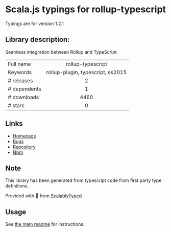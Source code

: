 
# Scala.js typings for rollup-typescript

Typings are for version 1.2.1

## Library description:
Seamless integration between Rollup and TypeScript.

|                    |                 |
| ------------------ | :-------------: |
| Full name          | rollup-typescript |
| Keywords           | rollup-plugin, typescript, es2015 |
| # releases         | 2 |
| # dependents       | 1 |
| # downloads        | 4460 |
| # stars            | 0 |

## Links
- [Homepage](https://github.com/glixlur/rollup-typescript)
- [Bugs](https://github.com/glixlur/rollup-typescript/issues)
- [Repository](https://github.com/glixlur/rollup-typescript)
- [Npm](https://www.npmjs.com/package/rollup-typescript)
    


## Note
This library has been generated from typescript code from first party type definitions.

Provided with :purple_heart: from [ScalablyTyped](https://github.com/oyvindberg/ScalablyTyped)

## Usage
See [the main readme](../../readme.md) for instructions.


